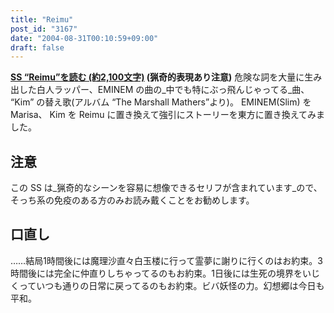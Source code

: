 ```yaml
---
title: "Reimu"
post_id: "3167"
date: "2004-08-31T00:10:59+09:00"
draft: false
---
```



**[SS “Reimu”を読む (約2,100文字)](/?tag=reimu+contrafactum) (猟奇的表現あり注意)** 危険な詞を大量に生み出した白人ラッパー、EMINEM の曲の_中でも特にぶっ飛んじゃってる_曲、 “Kim” の替え歌(アルバム “The Marshall Mathers”より)。 EMINEM(Slim) を Marisa、 Kim を Reimu に置き換えて強引にストーリーを東方に置き換えてみました。
## 注意
この SS は_猟奇的なシーンを容易に想像できるセリフが含まれています_ので、そっち系の免疫のある方のみお読み戴くことをお勧めします。
## 口直し
……結局1時間後には魔理沙直々白玉楼に行って霊夢に謝りに行くのはお約束。3時間後には完全に仲直りしちゃってるのもお約束。1日後には生死の境界をいじくっていつも通りの日常に戻ってるのもお約束。ビバ妖怪の力。幻想郷は今日も平和。
